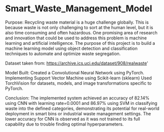 # Smart_Waste_Management_Model

Purpose: 
Recycling waste material is a huge challenge globally. This is because waste is not only challenging to sort at the human level, but it is also time consuming and often hazardous. One promising area of research and innovation that could be used to address this problem is machine learning and artificial intelligence. The purpose of this project is to build a machine learning model using object detection and classification techniques to automate and optimize waste segregation.

Dataset taken from: https://archive.ics.uci.edu/dataset/908/realwaste'

Model Built:
Created a Convolutional Neural Network using PyTorch.
Implementing Support Vector Machine using Scikit-learn (sklearn)
Used TorchVision for datasets, models, and image transformations specific to PyTorch.

Conclusion:
The implemented system achieved an accuracy of 82.14% using CNN with learning rate=0.0001 and 86.97% using SVM in classifying waste into the defined categories, demonstrating its potential for real-world deployment in smart bins or industrial waste management settings. The lower accuracy for CNN is observed as it was not trained to its full capability due to trouble finding optimal hyperparameters.
